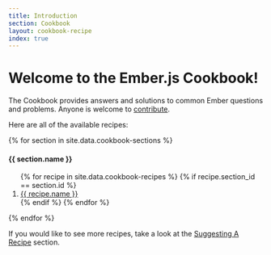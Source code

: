 ```yaml
---
title: Introduction
section: Cookbook
layout: cookbook-recipe
index: true
---
```

# Welcome to the Ember.js Cookbook!
The Cookbook provides answers and solutions
to common Ember questions and problems. Anyone is welcome to [contribute](./contributing/).

Here are all of the available recipes:

{% for section in site.data.cookbook-sections %}
#### {{ section.name }}
<ol>
{% for recipe in site.data.cookbook-recipes %}
{% if recipe.section_id == section.id %}
<li><a href="/recipes/{{ section.section-path }}/{{ recipe.recipe-file }}.html">{{ recipe.name }}</a></li>
{% endif %}
{% endfor %}
</ol>
{% endfor %}

If you would like to see more recipes, take a look at the [Suggesting A Recipe](./contributing/suggesting_a_recipe.html) section.
